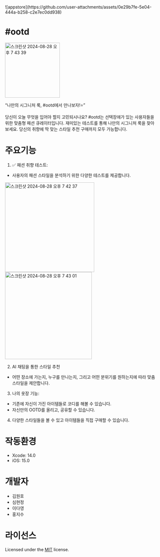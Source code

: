 <p align="left">
![appstore](https://github.com/user-attachments/assets/0e29b7fe-5e04-444a-b258-c2e7ec0dd938)
</p>

# #ootd
<img width="181" alt="스크린샷 2024-08-28 오후 7 43 39" src="https://github.com/user-attachments/assets/a291166e-ffc2-4f6d-a246-4798f8c01752">

“나만의 시그니처 룩, #ootd에서 만나보자!⭐️”

당신이 오늘 무엇을 입어야 할지 고민되시나요? #ootd는 선택장애가 있는 사용자들을 위한 맞춤형 패션 큐레이터입니다. 
재미있는 테스트를 통해 나만의 시그니처 룩을 찾아보세요. 
당신의 취향에 딱 맞는 스타일 추천 구매까지 모두 가능합니다.

# 주요기능

1. ✅ 패션 취향 테스트:
- 사용자의 패션 스타일을 분석하기 위한 다양한 테스트를 제공합니다.
<p align="left">
  <img width="295" alt="스크린샷 2024-08-28 오후 7 42 37" src="https://github.com/user-attachments/assets/16c57f44-cb36-4813-976b-725864729126">
  <img width="287" alt="스크린샷 2024-08-28 오후 7 43 01" src="https://github.com/user-attachments/assets/a381f22f-ef8e-449a-8e0d-3cf40facfa0f">
</p>

2. AI 채팅을 통한 스타일 추천
- 어떤 장소에 가는지, 누구를 만나는지, 그리고 어떤 분위기를 원하는지에 따라 맞춤 스타일을 제안합니다.
3. 나의 옷장 기능:
- 기존에 자신이 가진 아이템들로 코디를 해볼 수 있습니다.
- 자신만의 OOTD를 올리고, 공유할 수 있습니다.
4. 다양한 스타일들을 볼 수 있고 아이템들을 직접 구매할 수 있습니다.

# 작동환경
- Xcode: 14.0
- iOS: 15.0

# 개발자
- 김원호
- 심현정
- 이다영
- 홍지수

# 라이선스
Licensed under the [MIT](LICENSE) license.
